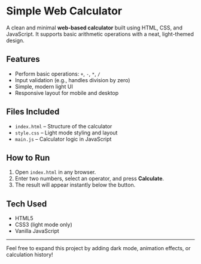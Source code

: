 # Simple Web Calculator 

A clean and minimal **web-based calculator** built using HTML, CSS, and JavaScript. It supports basic arithmetic operations with a neat, light-themed design.

## Features

- Perform basic operations: `+`, `-`, `*`, `/`
- Input validation (e.g., handles division by zero)
- Simple, modern light UI
- Responsive layout for mobile and desktop

## Files Included

- `index.html` – Structure of the calculator
- `style.css` – Light mode styling and layout
- `main.js` – Calculator logic in JavaScript

## How to Run

1. Open `index.html` in any browser.
2. Enter two numbers, select an operator, and press **Calculate**.
3. The result will appear instantly below the button.

## Tech Used

- HTML5
- CSS3 (light mode only)
- Vanilla JavaScript

---


Feel free to expand this project by adding dark mode, animation effects, or calculation history!
